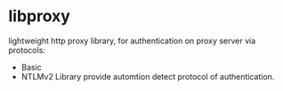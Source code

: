 # libproxy 
lightweight http proxy library, for authentication on proxy server via protocols:
- Basic
- NTLMv2
Library provide automtion detect  protocol of authentication.

